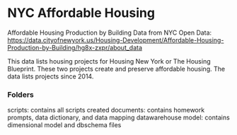 # NYC Affordable Housing

Affordable Housing Production by Building Data from NYC Open Data:
https://data.cityofnewyork.us/Housing-Development/Affordable-Housing-Production-by-Building/hg8x-zxpr/about_data

This data lists housing projects for Housing New York or The Housing Blueprint. These two projects create and preserve affordable housing. The data lists projects since 2014.

### Folders
scripts: contains all scripts created
documents: contains homework prompts, data dictionary, and data mapping 
datawarehouse model: contains dimensional model and dbschema files 

